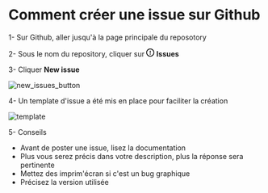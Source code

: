# Comment créer une issue sur Github

1- Sur Github, aller jusqu'à la page principale du reposotory

2- Sous le nom du repository, cliquer sur <svg version="1.1" width="16" height="16" viewBox="0 0 16 16" class="octicon octicon-issue-opened" aria-label="The issues icon" role="img"><path fill-rule="evenodd" d="M8 1.5a6.5 6.5 0 100 13 6.5 6.5 0 000-13zM0 8a8 8 0 1116 0A8 8 0 010 8zm9 3a1 1 0 11-2 0 1 1 0 012 0zm-.25-6.25a.75.75 0 00-1.5 0v3.5a.75.75 0 001.5 0v-3.5z"></path></svg> **Issues**

3- Cliquer **New issue**

<p><img src="../../assets/images/issue/new_issues_button.png" alt="new_issues_button" /></p>

4- Un template d'issue a été mis en place pour faciliter la création

<p><img src="../../assets/images/issue/template.jpg" alt="template" /></p>

5- Conseils

- Avant de poster une issue, lisez la documentation
- Plus vous serez précis dans votre description, plus la réponse sera pertinente
- Mettez des imprim'écran si c'est un bug graphique
- Précisez la version utilisée
